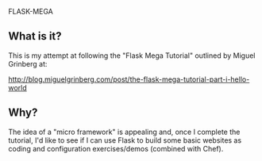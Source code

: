FLASK-MEGA

What is it?
-----------
This is my attempt at following the "Flask Mega Tutorial" outlined by Miguel Grinberg at: 

http://blog.miguelgrinberg.com/post/the-flask-mega-tutorial-part-i-hello-world

Why?
-----------
The idea of a "micro framework" is appealing and, once I complete the tutorial, I'd like to see if I can use Flask to build some basic websites as coding and configuration exercises/demos (combined with Chef). 
